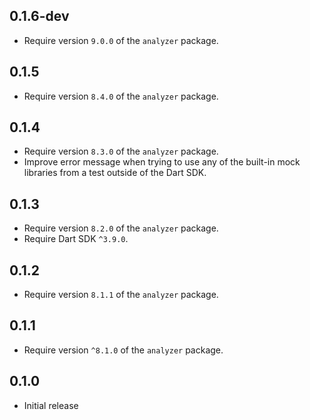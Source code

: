 ## 0.1.6-dev

- Require version `9.0.0` of the `analyzer` package.

## 0.1.5

- Require version `8.4.0` of the `analyzer` package.

## 0.1.4

- Require version `8.3.0` of the `analyzer` package.
- Improve error message when trying to use any of the built-in mock libraries
  from a test outside of the Dart SDK.

## 0.1.3

- Require version `8.2.0` of the `analyzer` package.
- Require Dart SDK `^3.9.0`.

## 0.1.2

- Require version `8.1.1` of the `analyzer` package.

## 0.1.1

- Require version `^8.1.0` of the `analyzer` package.

## 0.1.0

- Initial release
